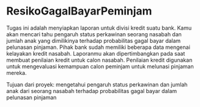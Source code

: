 # ResikoGagalBayarPeminjam

Tugas ini adalah menyiapkan laporan untuk divisi kredit suatu bank. Kamu akan mencari tahu pengaruh status perkawinan seorang nasabah dan jumlah anak yang dimilikinya terhadap probabilitas gagal bayar dalam pelunasan pinjaman. Pihak bank sudah memiliki beberapa data mengenai kelayakan kredit nasabah.
Laporanmu akan dipertimbangkan pada saat membuat penilaian kredit untuk calon nasabah. Penilaian kredit digunakan untuk mengevaluasi kemampuan calon peminjam untuk melunasi pinjaman mereka.

Tujuan dari proyek: mengetahui pengaruh status perkawinan dan jumlah anak dari seorang nasabah terhadap probabilitas gagal bayar dalam pelunasan pinjaman

